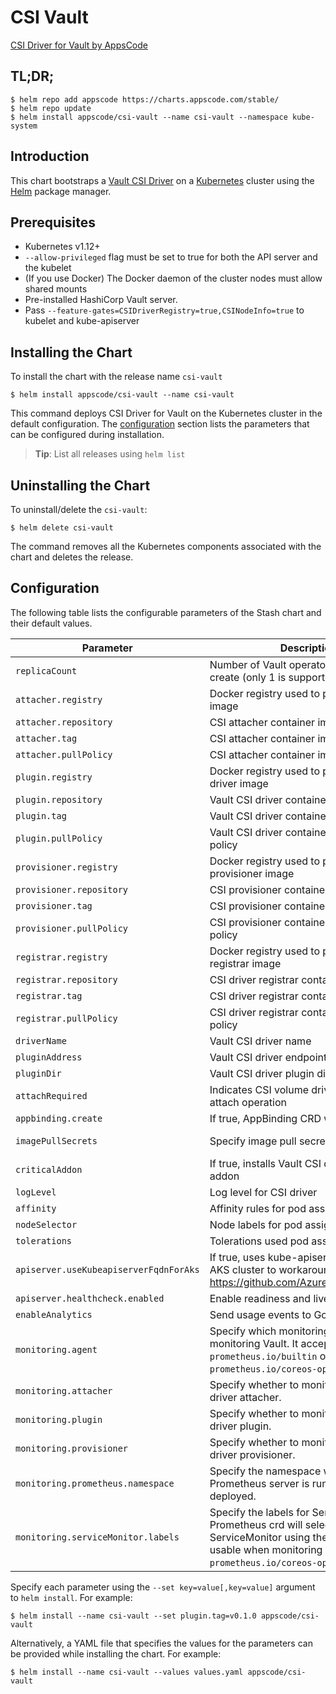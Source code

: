 
# CSI Vault

[CSI Driver for Vault by AppsCode](https://github.com/kubevault/csi-driver)

## TL;DR;

```console
$ helm repo add appscode https://charts.appscode.com/stable/
$ helm repo update
$ helm install appscode/csi-vault --name csi-vault --namespace kube-system
```

## Introduction

This chart bootstraps a [Vault CSI Driver](https://github.com/kubevault/csi-driver) on a [Kubernetes](http://kubernetes.io)  cluster using the [Helm](https://helm.sh) package manager.

## Prerequisites

- Kubernetes v1.12+
- `--allow-privileged` flag must be set to true for both the API server and the kubelet
- (If you use Docker) The Docker daemon of the cluster nodes must allow shared mounts
- Pre-installed HashiCorp Vault server.
- Pass `--feature-gates=CSIDriverRegistry=true,CSINodeInfo=true` to kubelet and kube-apiserver


## Installing the Chart

To install the chart with the release name `csi-vault`

```console
$ helm install appscode/csi-vault --name csi-vault
```

This command deploys CSI Driver for Vault on the Kubernetes cluster in the default configuration. The [configuration](#configuration) section lists the parameters that can be configured during installation.

> **Tip**: List all releases using `helm list`

## Uninstalling the Chart

To uninstall/delete the `csi-vault`:

```console
$ helm delete csi-vault
```

The command removes all the Kubernetes components associated with the chart and deletes the release.


## Configuration

The following table lists the configurable parameters of the Stash chart and their default values.


| Parameter                               | Description                                                        | Default                                    |
| --------------------------------------- | ------------------------------------------------------------------ | -------------------------------------------|
| `replicaCount`                          | Number of Vault operator replicas to create (only 1 is supported)  | `1`                                        |
| `attacher.registry`                     | Docker registry used to pull CSI attacher image                    | `quay.io/k8scsi`                           |
| `attacher.repository`                   | CSI attacher container image                                       | `csi-attacher`                             |
| `attacher.tag`                          | CSI attacher container image tag                                   | `v0.2.0`                                   |
| `attacher.pullPolicy`                   | CSI attacher container image pull policy                           | `IfNotPresent`                             |
| `plugin.registry`                       | Docker registry used to pull Vault CSI driver image                | `kubevault`                                |
| `plugin.repository`                     | Vault CSI driver container image                                   | `csi-vault`                                |
| `plugin.tag`                            | Vault CSI driver container image tag                               | `0.1.0`                                    |
| `plugin.pullPolicy`                     | Vault CSI driver container image pull policy                       | `IfNotPresent`                             |
| `provisioner.registry`                  | Docker registry used to pull CSI provisioner image                 | `quay.io/k8scsi`                           |
| `provisioner.repository`                | CSI provisioner container image                                    | `csi-provisioner`                          |
| `provisioner.tag`                       | CSI provisioner container image tag                                | `v0.2.1`                                   |
| `provisioner.pullPolicy`                | CSI provisioner container image pull policy                        | `IfNotPresent`                             |
| `registrar.registry`                    | Docker registry used to pull CSI driver registrar image            | `quay.io/k8scsi`                           |
| `registrar.repository`                  | CSI driver registrar container image                               | `driver-registrar`                         |
| `registrar.tag`                         | CSI driver registrar container image tag                           | `v0.3.0`                                   |
| `registrar.pullPolicy`                  | CSI driver registrar container image pull policy                   | `IfNotPresent`                             |
| `driverName`                            | Vault CSI driver name                                              | `com.kubevault.csi.secrets`                |
| `pluginAddress`                         | Vault CSI driver endpoint address                                  | `/var/lib/csi/sockets/pluginproxy/csi.sock`|
| `pluginDir`                             | Vault CSI driver plugin directory                                  | `/var/lib/csi/sockets/pluginproxy/`        |
| `attachRequired`                        | Indicates CSI volume driver requires an attach operation           | `false`                                    |
| `appbinding.create`                     | If true, AppBinding CRD will be created                            | `true`                                     |
| `imagePullSecrets`                      | Specify image pull secrets                                         | `nil` (does not add image pull secrets to deployed pods) |
| `criticalAddon`                         | If true, installs Vault CSI driver as critical addon               | `false`                                    |
| `logLevel`                              | Log level for CSI driver                                           | `3`                                        |
| `affinity`                              | Affinity rules for pod assignment                                  | `{}`                                       |
| `nodeSelector`                          | Node labels for pod assignment                                     | `{}`                                       |
| `tolerations`                           | Tolerations used pod assignment                                    | `{}`                                       |
| `apiserver.useKubeapiserverFqdnForAks`  | If true, uses kube-apiserver FQDN for AKS cluster to workaround https://github.com/Azure/AKS/issues/522 | `true`             |
| `apiserver.healthcheck.enabled`         | Enable readiness and liveliness probes                             | `true`                                     |
| `enableAnalytics`                       | Send usage events to Google Analytics                              | `true`                                     |
| `monitoring.agent`                      | Specify which monitoring agent to use for monitoring Vault. It accepts either `prometheus.io/builtin` or `prometheus.io/coreos-operator`.                                  | `none`                                                    |
| `monitoring.attacher`                   | Specify whether to monitor Vault CSI driver attacher.              | `false`                                    |
| `monitoring.plugin`                     | Specify whether to monitor Vault CSI driver plugin.                | `false`                                    |
| `monitoring.provisioner`                | Specify whether to monitor Vault CSI driver provisioner.           | `false`                                    |
| `monitoring.prometheus.namespace`       | Specify the namespace where Prometheus server is running or will be deployed.                                                                                              | Release namespace                                         |
| `monitoring.serviceMonitor.labels`      | Specify the labels for ServiceMonitor. Prometheus crd will select ServiceMonitor using these labels. Only usable when monitoring agent is `prometheus.io/coreos-operator`. | `app: <generated app name>` and `release: <release name>` |


Specify each parameter using the `--set key=value[,key=value]` argument to `helm install`. For example:

```console
$ helm install --name csi-vault --set plugin.tag=v0.1.0 appscode/csi-vault

```

Alternatively, a YAML file that specifies the values for the parameters can be provided while installing the chart. For example:

```console
$ helm install --name csi-vault --values values.yaml appscode/csi-vault
```
